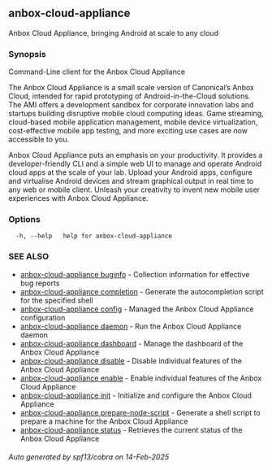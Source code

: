 ## anbox-cloud-appliance

Anbox Cloud Appliance, bringing Android at scale to any cloud

### Synopsis

Command-Line client for the Anbox Cloud Appliance

The Anbox Cloud Appliance is a small scale version of Canonical’s Anbox Cloud, intended
for rapid prototyping of Android-in-the-Cloud solutions. The AMI offers a development
sandbox for corporate innovation labs and startups building disruptive mobile cloud
computing ideas. Game streaming, cloud-based mobile application management, mobile device
virtualization, cost-effective mobile app testing, and more exciting use cases are now
accessible to you.

Anbox Cloud Appliance puts an emphasis on your productivity. It provides a
developer-friendly CLI and a simple web UI to manage and operate Android cloud apps at
the scale of your lab. Upload your Android apps, configure and virtualise Android devices
and stream graphical output in real time to any web or mobile client. Unleash your
creativity to invent new mobile user experiences with Anbox Cloud Appliance.


### Options

```
  -h, --help   help for anbox-cloud-appliance
```

### SEE ALSO

* [anbox-cloud-appliance buginfo](anbox-cloud-appliance_buginfo.md)	 - Collection information for effective bug reports
* [anbox-cloud-appliance completion](anbox-cloud-appliance_completion.md)	 - Generate the autocompletion script for the specified shell
* [anbox-cloud-appliance config](anbox-cloud-appliance_config.md)	 - Managed the Anbox Cloud Appliance configuration
* [anbox-cloud-appliance daemon](anbox-cloud-appliance_daemon.md)	 - Run the Anbox Cloud Appliance daemon
* [anbox-cloud-appliance dashboard](anbox-cloud-appliance_dashboard.md)	 - Manage the dashboard of the Anbox Cloud Appliance
* [anbox-cloud-appliance disable](anbox-cloud-appliance_disable.md)	 - Disable individual features of the Anbox Cloud Appliance
* [anbox-cloud-appliance enable](anbox-cloud-appliance_enable.md)	 - Enable individual features of the Anbox Cloud Appliance
* [anbox-cloud-appliance init](anbox-cloud-appliance_init.md)	 - Initialize and configure the Anbox Cloud Appliance
* [anbox-cloud-appliance prepare-node-script](anbox-cloud-appliance_prepare-node-script.md)	 - Generate a shell script to prepare a machine for the Anbox Cloud Appliance
* [anbox-cloud-appliance status](anbox-cloud-appliance_status.md)	 - Retrieves the current status of the Anbox Cloud Appliance

###### Auto generated by spf13/cobra on 14-Feb-2025
